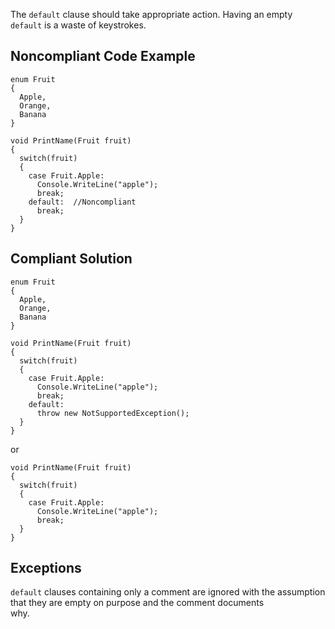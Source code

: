 
The `default` clause should take appropriate action. Having an empty `default` is a waste of keystrokes.

## Noncompliant Code Example


    enum Fruit
    {
      Apple,
      Orange,
      Banana
    }
    
    void PrintName(Fruit fruit)
    {
      switch(fruit)
      {
        case Fruit.Apple:
          Console.WriteLine("apple");
          break;
        default:  //Noncompliant
          break;
      }
    }


## Compliant Solution


    enum Fruit
    {
      Apple,
      Orange,
      Banana
    }
    
    void PrintName(Fruit fruit)
    {
      switch(fruit)
      {
        case Fruit.Apple:
          Console.WriteLine("apple");
          break;
        default:
          throw new NotSupportedException();
      }
    }


or


    void PrintName(Fruit fruit)
    {
      switch(fruit)
      {
        case Fruit.Apple:
          Console.WriteLine("apple");
          break;
      }
    }


## Exceptions

`default` clauses containing only a comment are ignored with the assumption that they are empty on purpose and the comment documents<br>why.
